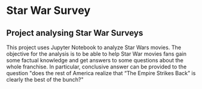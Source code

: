 # Star War Survey
## Project analysing Star War Surveys 
This project uses Jupyter Notebook to analyze Star Wars movies.
The objective for the analysis is to be able to help Star War movies fans gain some factual knowledge and get answers to some questions about the whole franchise.
In particular, conclusive answer can be provided to the question "does the rest of America realize that “The Empire Strikes Back” is clearly the best of the bunch?"
